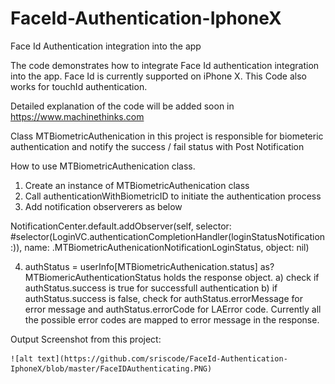 # FaceId-Authentication-IphoneX
Face Id Authentication integration into the app

The code demonstrates how to integrate Face Id authentication integration into the app. Face Id is currently supported on iPhone X.
This Code also works for touchId authentication.

Detailed explanation of the code will be added soon in https://www.machinethinks.com

Class MTBiometricAuthenication in this project is responsible for biometeric authentication and notify the success / fail status with 
Post Notification

How to use MTBiometricAuthenication class.

1) Create an instance of MTBiometricAuthenication class
2) Call authenticationWithBiometricID to initiate the authentication process
3) Add notification observerers as below

  NotificationCenter.default.addObserver(self, selector: #selector(LoginVC.authenticationCompletionHandler(loginStatusNotification:)),
    name: .MTBiometricAuthenicationNotificationLoginStatus, object: nil)
  
4) authStatus = userInfo[MTBiometricAuthenication.status] as? MTBiomericAuthenticationStatus holds the response object.
  a) check if authStatus.success is true for successfull authentication
  b) if authStatus.success is false, check for authStatus.errorMessage for error message and  authStatus.errorCode for LAError code.
  Currently all the possible error codes are mapped to error message in the response.
 
Output Screenshot from this project:
    
    ![alt text](https://github.com/sriscode/FaceId-Authentication-IphoneX/blob/master/FaceIDAuthenticating.PNG)
    
